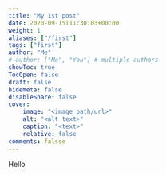 ```yaml
---
title: "My 1st post"
date: 2020-09-15T11:30:03+00:00
weight: 1
aliases: ["/first"]
tags: ["first"]
author: "Me"
# author: ["Me", "You"] # multiple authors
showToc: true
TocOpen: false
draft: false
hidemeta: false
disableShare: false
cover:
    image: "<image path/url>"
    alt: "<alt text>"
    caption: "<text>"
    relative: false
comments: falsse
---
```


Hello